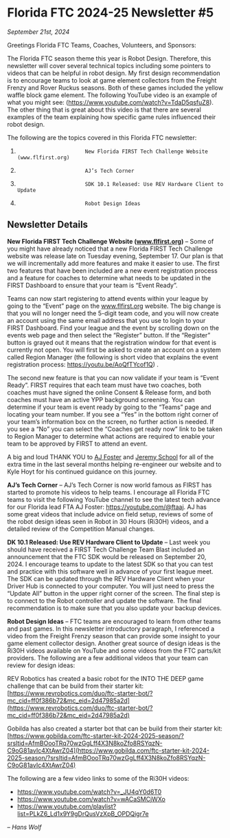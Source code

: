 # Florida FTC 2024-25 Newsletter #5

_September 21st, 2024_

Greetings Florida FTC Teams, Coaches, Volunteers, and Sponsors:

The Florida FTC season theme this year is Robot Design. Therefore, this newsletter will cover several technical topics including some pointers to videos that can be helpful in robot design. My first design recommendation is to encourage teams to look at game element collectors from the Freight Frenzy and Rover Ruckus seasons. Both of these games included the yellow waffle block game element. The following YouTube video is an example of what you might see: (https://www.youtube.com/watch?v=TdaD5qsfuZ8). The other thing that is great about this video is that there are several examples of the team explaining how specific game rules influenced their robot design.

The following are the topics covered in this Florida FTC newsletter:

1.                           New Florida FIRST Tech Challenge Website (www.flfirst.org)

2.                           AJ’s Tech Corner

3.                           SDK 10.1 Released: Use REV Hardware Client to Update

4.                           Robot Design Ideas

## Newsletter Details

**New Florida FIRST Tech Challenge Website (www.flfirst.org)** – Some of you might have already noticed that a new Florida FIRST Tech Challenge website was release late on Tuesday evening, September 17. Our plan is that we will incrementally add more features and make it easier to use. The first two features that have been included are a new event registration process and a feature for coaches to determine what needs to be updated in the FIRST Dashboard to ensure that your team is “Event Ready”.

Teams can now start registering to attend events within your league by going to the “Event” page on the www.flfirst.org website. The big change is that you will no longer need the 5-digit team code, and you will now create an account using the same email address that you use to login to your FIRST Dashboard. Find your league and the event by scrolling down on the events web page and then select the “Register” button. If the “Register” button is grayed out it means that the registration window for that event is currently not open. You will first be asked to create an account on a system called Region Manager (the following is short video that explains the event registration process: https://youtu.be/AoQfTYcof1Q) .

The second new feature is that you can now validate if your team is “Event Ready”. FIRST requires that each team must have two coaches, both coaches must have signed the online Consent & Release form, and both coaches must have an active YPP background screening. You can determine if your team is event ready by going to the “Teams” page and locating your team number. If you see a “Yes” in the bottom right corner of your team’s information box on the screen, no further action is needed. If you see a “No” you can select the “Coaches get ready now” link to be taken to Region Manager to determine what actions are required to enable your team to be approved by FIRST to attend an event.

A big and loud THANK YOU to [AJ Foster](https://aj-foster.com/) and [Jeremy School](https://jeremy.school) for all of the extra time in the last several months helping re-engineer our website and to Kyle Hoyt for his continued guidance on this journey.

**AJ’s Tech Corner** – AJ’s Tech Corner is now world famous as FIRST has started to promote his videos to help teams. I encourage all Florida FTC teams to visit the following YouTube channel to see the latest tech advance for our Florida lead FTA AJ Foster: https://youtube.com/@ftaaj. AJ has some great videos that include advice on field setup, reviews of some of the robot design ideas seen in Robot in 30 Hours (Ri30H) videos, and a detailed review of the Competition Manual changes.

**DK 10.1 Released: Use REV Hardware Client to Update** – Last week you should have received a FIRST Tech Challenge Team Blast included an announcement that the FTC SDK would be released on September 20, 2024. I encourage teams to update to the latest SDK so that you can test and practice with this software well in advance of your first league meet. The SDK can be updated through the REV Hardware Client when your Driver Hub is connected to your computer. You will just need to press the “Update All” button in the upper right corner of the screen. The final step is to connect to the Robot controller and update the software. The final recommendation is to make sure that you also update your backup devices.

**Robot Design Ideas** – FTC teams are encouraged to learn from other teams and past games. In this newsletter introductory paragraph, I referenced a video from the Freight Frenzy season that can provide some insight to your game element collector design. Another great source of design ideas is the Ri30H videos available on YouTube and some videos from the FTC parts/kit providers. The following are a few additional videos that your team can review for design ideas:

REV Robotics has created a basic robot for the INTO THE DEEP game challenge that can be build from their starter kit: [https://www.revrobotics.com/duo/ftc-starter-bot/?mc_cid=ff0f386b72&mc_eid=2d47985a2d](https://www.revrobotics.com/duo/ftc-starter-bot/?mc_cid=ff0f386b72&mc_eid=2d47985a2d)

Gobilda has also created a starter bot that can be build from their starter kit: [https://www.gobilda.com/ftc-starter-kit-2024-2025-season/?srsltid=AfmBOooTRq70wzGgLff4X3N8koZfo8RSYqzN-C9oG81avIc4XtAwrZ04](https://www.gobilda.com/ftc-starter-kit-2024-2025-season/?srsltid=AfmBOooTRq70wzGgLff4X3N8koZfo8RSYqzN-C9oG81avIc4XtAwrZ04)

The following are a few video links to some of the Ri30H videos:

- https://www.youtube.com/watch?v=_JU4qY0d6T0
- https://www.youtube.com/watch?v=wACaSMCjWXo
- https://www.youtube.com/playlist?list=PLkZ6_Ld1x9Y9gDrQusVzXpB_OPDQigr7e

_– Hans Wolf_
